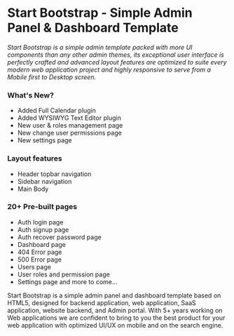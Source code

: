 # Start Bootstrap - Simple Admin Panel & Dashboard Template
*Start Bootstrap is a simple admin template packed with more UI components than any other admin themes, its exceptional user interface is perfectly crafted and advanced layout features are optimized to suite every modern web application project and highly responsive to serve from a Mobile first to Desktop screen.*

### What's New?
- Added Full Calendar plugin
- Added WYSIWYG Text Editor plugin
- New user & roles management page
- New change user permissions page
- New settings page

### Layout features
- Header topbar navigation
- Sidebar navigation
- Main Body

### 20+ Pre-built pages
- Auth login page
- Auth signup page
- Auth recover password page
- Dashboard page
- 404 Error page
- 500 Error page
- Users page
- User roles and permission page
- Settings page and more to come…


Start Bootstrap is a simple admin panel and dashboard template based on HTML5, designed for backend application, web application, SaaS application, website backend, and Admin portal. With 5+ years working on Web applications we are confident to bring to you the best product for your web application with optimized UI/UX on mobile and on the search engine.
